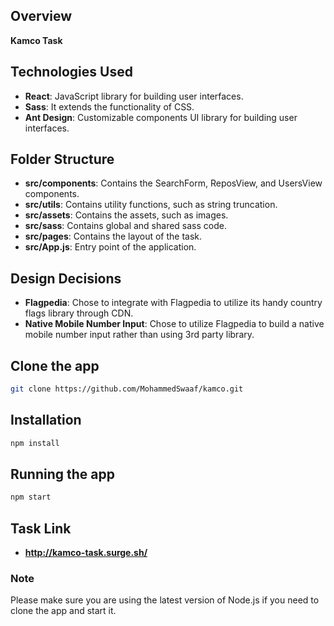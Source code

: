 
## Overview

**Kamco Task**

## Technologies Used

- **React**: JavaScript library for building user interfaces.
- **Sass**: It extends the functionality of CSS.
- **Ant Design**: Customizable components UI library for building user interfaces.

## Folder Structure

- **src/components**: Contains the SearchForm, ReposView, and UsersView components.
- **src/utils**: Contains utility functions, such as string truncation.
- **src/assets**: Contains the assets, such as images.
- **src/sass**: Contains global and shared sass code.
- **src/pages**: Contains the layout of the task.
- **src/App.js**: Entry point of the application.

## Design Decisions

- **Flagpedia**: Chose to integrate with Flagpedia to utilize its handy country flags library through CDN.
- **Native Mobile Number Input**: Chose to utilize Flagpedia to build a native mobile number input rather than using 3rd party library.

## Clone the app
```bash
git clone https://github.com/MohammedSwaaf/kamco.git
```

## Installation

```bash
npm install
```

## Running the app

```bash
npm start
```
## Task Link
- **http://kamco-task.surge.sh/**

### Note
Please make sure you are using the latest version of Node.js if you need to clone the app and start it.

